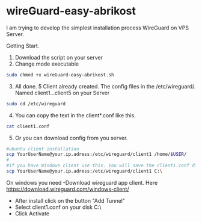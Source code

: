 # wireGuard-easy-abrikost
I am trying to develop the simplest installation process WireGuard on VPS Server.



Getting Start.
1) Download the script on your server
2) Change mode executable
```bash
sudo chmod +x wireGuard-easy-abrikost.sh
```
3) All done. 5 Client already created. The config files in the /etc/wireguard/. Named client1...client5 on your Server
```bash
sudo cd /etc/wireguard
```
4) You can copy the text in the client*.conf like this.
```bash
cat client1.conf
```
5) Or you can download config from you server. 
```bash
#ubuntu client installation
scp YourUserName@your.ip.adress:/etc/wireguard/client1 /home/$USER/
#
#if you have Windows client use this. You will save the client1.conf directly in disk C.
scp YourUserName@your.ip.adress:/etc/wireguard/client1 C:\
```
On windows you need 
-Download wireguard app client. 
  Here
https://download.wireguard.com/windows-client/
- After install click on the button "Add Tunnel"
- Select client1.conf on your disk C:\
- Click Activate
